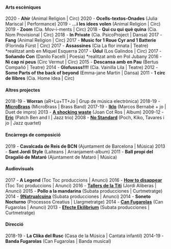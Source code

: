 #### Arts escèniques
2020 - **Ahir** (Animal Religion | Circ)
2020 - **Ocells-textos-Onades** (Julia Mariscal | Performance)
2019 - **…i les idees volen** (Animal Religion | Circ)
2019 - **Zoom** (Cia. Mov-i-ments	| Circ)
2018 - **Qui cu qui què quina** (Cia. Nom Provisional | Circ)
2018 - **In Private** (Cia. PsicoProject | Dansa)
2017 - **Fang** (Animal Religion | Circ)
2017 - **Music for 1 Roue Cyr and 1 Batterie** (Florinda Fürst | Circ)
2017 - **Assassines** (Cia La flor innata | Teatre) *realitzat amb en Miquel Esquerra
2017 - **Údul** (Los Galindos | Circ)
2017 - **Soñando Con** (Danilo Facelli | Poesia) *realitzat amb en Pol Jubany
2016 - **Ni cap ni peus** (Circ Vermut | Circ)
2015 - **Descansa amb en Pau** (Bertus Compañó | Teatre)
2014 - **Glofussss!!!!** (Cia. Vainilla Lila | Teatre)
2012 - **Some Parts of the back of beyond** (Emma-jane Martin | Dansa)
2011 - **1 circ de llibres** (Cia. Home Idea | Circ)


#### Altres projectes 
2018-19 - **Worran** (aR+Lu+TT+Jo | Grup de música electrònica)
2018-19 - **[MicroBrass](https://soundcloud.com/microbrass)** (MicroBrass | Brass Band)
2017-19 - **[Iklo](http://www.tecnonucleo.org/index.php?page=release&release=41)** (Marcos Bernabé + jo | Duet de impro)
2013 - **[A shocking waste](https://soundcloud.com/oanotos/sets/a-shocking-waste-1)** (Joan Cot Ros | Album)
2009-12 - **[Eric](https://soundcloud.com/benjamin-cerigo/eric-eric)** (Patch Ben and I	 | Jazz trio)
2008 - **[No Standard](https://www.youtube.com/watch?v=i4ph25X7hR0)** (Poch, Kiko, Tavares i jo | Jazz quartet)


#### Encàrregs de composició
2019 - **Cavalcada de Reis de BCN** (Ajuntament de Barcelona | Música)
2013 - **Sant Jordi Style** (Laiteans | Arranjament-album)
2011 - 	**Ball propi del Dragalió de Mataró** (Ajuntament de Mataró | Música)


#### Audiovisuals
2017 - **A Legend** (Toc Toc produccions | Anunci)
2016 - **[How to disappear](https://vimeo.com/173626075)** (Toc Toc produccions | Anunci)
2016 - **[Tallers de la Titi](https://vimeo.com/151167877)** (Jordi Aliberas | Anunci)
2015 - **Pollo a la mandarina** (Subata producciones | Curtmetratge)
2014 - **[9Natrualcuina](https://vimeo.com/96826237)** (Subata producciones | Anunci)
2014 - **Soneto Nocturno** (Processos Creatius | Llargmetratge)
2014 - **[Can Fugarolas](https://vimeo.com/80737027)** (Can Fugarolas | Anunci)
2013 - **[Efecte Ekilibrium](https://vimeo.com/64945264)** (Subata producciones | Curtmetratge)


#### Direcció
2018-19 - **La Clika del Rusc** (Casa de la Música | Cantata infantil)
2014-19 - **Banda Fugarolas** (Can Fugarolas | Banda musical)
